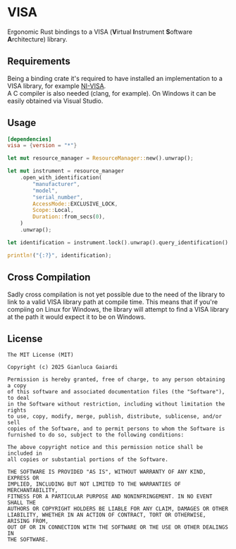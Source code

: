 # **VISA**
Ergonomic Rust bindings to a VISA (**V**irtual **I**nstrument **S**oftware **A**rchitecture) library.

## **Requirements**
Being a binding crate it's required to have installed
an implementation to a VISA library, for example
[NI-VISA](https://www.ni.com/en/support/downloads/drivers/download.ni-visa.html#558610).  
A C compiler is also needed (clang, for example). On Windows it can be easily obtained via Visual Studio.

## **Usage**
```TOML
[dependencies]
visa = {version = "*"}
```

```Rust
let mut resource_manager = ResourceManager::new().unwrap();

let mut instrument = resource_manager
    .open_with_identification(
        "manufacturer",
        "model",
        "serial_number",
        AccessMode::EXCLUSIVE_LOCK,
        Scope::Local,
        Duration::from_secs(0),
    )
    .unwrap();

let identification = instrument.lock().unwrap().query_identification().unwrap();

println!("{:?}", identification);
```

## **Cross Compilation**
Sadly cross compilation is not yet possible due to the need of the library to link to a valid VISA library path at compile time. This means that if you're compiing
on Linux for Windows, the library will attempt to find a VISA library at the
path it would expect it to be on Windows.

## **License**
```
The MIT License (MIT)

Copyright (c) 2025 Gianluca Gaiardi

Permission is hereby granted, free of charge, to any person obtaining a copy
of this software and associated documentation files (the "Software"), to deal
in the Software without restriction, including without limitation the rights
to use, copy, modify, merge, publish, distribute, sublicense, and/or sell
copies of the Software, and to permit persons to whom the Software is
furnished to do so, subject to the following conditions:

The above copyright notice and this permission notice shall be included in
all copies or substantial portions of the Software.

THE SOFTWARE IS PROVIDED "AS IS", WITHOUT WARRANTY OF ANY KIND, EXPRESS OR
IMPLIED, INCLUDING BUT NOT LIMITED TO THE WARRANTIES OF MERCHANTABILITY,
FITNESS FOR A PARTICULAR PURPOSE AND NONINFRINGEMENT. IN NO EVENT SHALL THE
AUTHORS OR COPYRIGHT HOLDERS BE LIABLE FOR ANY CLAIM, DAMAGES OR OTHER
LIABILITY, WHETHER IN AN ACTION OF CONTRACT, TORT OR OTHERWISE, ARISING FROM,
OUT OF OR IN CONNECTION WITH THE SOFTWARE OR THE USE OR OTHER DEALINGS IN
THE SOFTWARE.
```